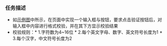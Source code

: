 ### 任务描述
* 如[示例图](http://7xrp04.com1.z0.glb.clouddn.com/task_2_29_1.jpg)中所示，在页面中实现一个输入框与按钮，要求点击验证按钮后，对输入框中内容进行格式校验，并在其下方显示校验结果
* 校验规则：* 1.字符数为4~16位 
           * 2.每个英文字母、数字、英文符号长度为1
           * 3.每个汉字，中文符号长度为2
